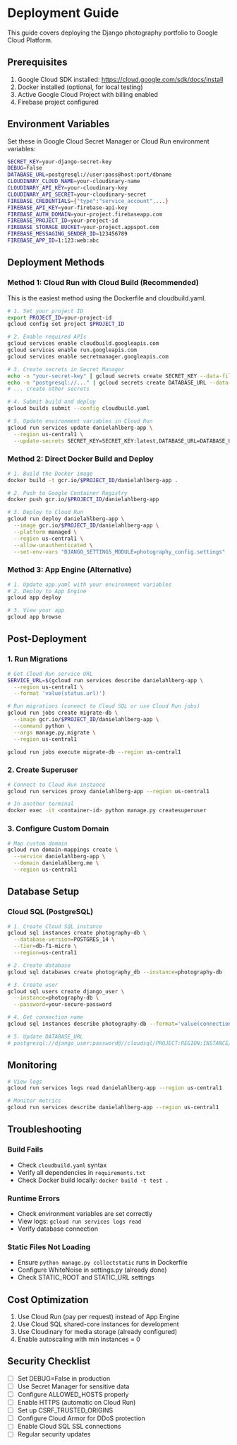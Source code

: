 # Deployment Guide

This guide covers deploying the Django photography portfolio to Google Cloud Platform.

## Prerequisites

1. Google Cloud SDK installed: https://cloud.google.com/sdk/docs/install
2. Docker installed (optional, for local testing)
3. Active Google Cloud Project with billing enabled
4. Firebase project configured

## Environment Variables

Set these in Google Cloud Secret Manager or Cloud Run environment variables:

```bash
SECRET_KEY=your-django-secret-key
DEBUG=False
DATABASE_URL=postgresql://user:pass@host:port/dbname
CLOUDINARY_CLOUD_NAME=your-cloudinary-name
CLOUDINARY_API_KEY=your-cloudinary-key
CLOUDINARY_API_SECRET=your-cloudinary-secret
FIREBASE_CREDENTIALS={"type":"service_account",...}
FIREBASE_API_KEY=your-firebase-api-key
FIREBASE_AUTH_DOMAIN=your-project.firebaseapp.com
FIREBASE_PROJECT_ID=your-project-id
FIREBASE_STORAGE_BUCKET=your-project.appspot.com
FIREBASE_MESSAGING_SENDER_ID=123456789
FIREBASE_APP_ID=1:123:web:abc
```

## Deployment Methods

### Method 1: Cloud Run with Cloud Build (Recommended)

This is the easiest method using the Dockerfile and cloudbuild.yaml.

```bash
# 1. Set your project ID
export PROJECT_ID=your-project-id
gcloud config set project $PROJECT_ID

# 2. Enable required APIs
gcloud services enable cloudbuild.googleapis.com
gcloud services enable run.googleapis.com
gcloud services enable secretmanager.googleapis.com

# 3. Create secrets in Secret Manager
echo -n "your-secret-key" | gcloud secrets create SECRET_KEY --data-file=-
echo -n "postgresql://..." | gcloud secrets create DATABASE_URL --data-file=-
# ... create other secrets

# 4. Submit build and deploy
gcloud builds submit --config cloudbuild.yaml

# 5. Update environment variables in Cloud Run
gcloud run services update danielahlberg-app \
  --region us-central1 \
  --update-secrets SECRET_KEY=SECRET_KEY:latest,DATABASE_URL=DATABASE_URL:latest
```

### Method 2: Direct Docker Build and Deploy

```bash
# 1. Build the Docker image
docker build -t gcr.io/$PROJECT_ID/danielahlberg-app .

# 2. Push to Google Container Registry
docker push gcr.io/$PROJECT_ID/danielahlberg-app

# 3. Deploy to Cloud Run
gcloud run deploy danielahlberg-app \
  --image gcr.io/$PROJECT_ID/danielahlberg-app \
  --platform managed \
  --region us-central1 \
  --allow-unauthenticated \
  --set-env-vars "DJANGO_SETTINGS_MODULE=photography_config.settings"
```

### Method 3: App Engine (Alternative)

```bash
# 1. Update app.yaml with your environment variables
# 2. Deploy to App Engine
gcloud app deploy

# 3. View your app
gcloud app browse
```

## Post-Deployment

### 1. Run Migrations

```bash
# Get Cloud Run service URL
SERVICE_URL=$(gcloud run services describe danielahlberg-app \
  --region us-central1 \
  --format 'value(status.url)')

# Run migrations (connect to Cloud SQL or use Cloud Run jobs)
gcloud run jobs create migrate-db \
  --image gcr.io/$PROJECT_ID/danielahlberg-app \
  --command python \
  --args manage.py,migrate \
  --region us-central1

gcloud run jobs execute migrate-db --region us-central1
```

### 2. Create Superuser

```bash
# Connect to Cloud Run instance
gcloud run services proxy danielahlberg-app --region us-central1

# In another terminal
docker exec -it <container-id> python manage.py createsuperuser
```

### 3. Configure Custom Domain

```bash
# Map custom domain
gcloud run domain-mappings create \
  --service danielahlberg-app \
  --domain danielahlberg.me \
  --region us-central1
```

## Database Setup

### Cloud SQL (PostgreSQL)

```bash
# 1. Create Cloud SQL instance
gcloud sql instances create photography-db \
  --database-version=POSTGRES_14 \
  --tier=db-f1-micro \
  --region=us-central1

# 2. Create database
gcloud sql databases create photography_db --instance=photography-db

# 3. Create user
gcloud sql users create django_user \
  --instance=photography-db \
  --password=your-secure-password

# 4. Get connection name
gcloud sql instances describe photography-db --format='value(connectionName)'

# 5. Update DATABASE_URL
# postgresql://django_user:password@//cloudsql/PROJECT:REGION:INSTANCE/photography_db
```

## Monitoring

```bash
# View logs
gcloud run services logs read danielahlberg-app --region us-central1

# Monitor metrics
gcloud run services describe danielahlberg-app --region us-central1
```

## Troubleshooting

### Build Fails

- Check `cloudbuild.yaml` syntax
- Verify all dependencies in `requirements.txt`
- Check Docker build locally: `docker build -t test .`

### Runtime Errors

- Check environment variables are set correctly
- View logs: `gcloud run services logs read`
- Verify database connection

### Static Files Not Loading

- Ensure `python manage.py collectstatic` runs in Dockerfile
- Configure WhiteNoise in settings.py (already done)
- Check STATIC_ROOT and STATIC_URL settings

## Cost Optimization

1. Use Cloud Run (pay per request) instead of App Engine
2. Use Cloud SQL shared-core instances for development
3. Use Cloudinary for media storage (already configured)
4. Enable autoscaling with min instances = 0

## Security Checklist

- [ ] Set DEBUG=False in production
- [ ] Use Secret Manager for sensitive data
- [ ] Configure ALLOWED_HOSTS properly
- [ ] Enable HTTPS (automatic on Cloud Run)
- [ ] Set up CSRF_TRUSTED_ORIGINS
- [ ] Configure Cloud Armor for DDoS protection
- [ ] Enable Cloud SQL SSL connections
- [ ] Regular security updates
